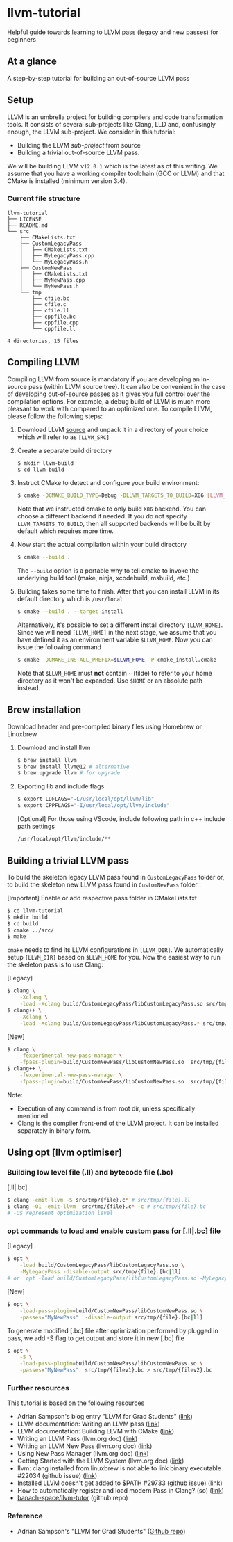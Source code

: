 # llvm-tutorial
Helpful guide towards learning to LLVM pass (legacy and new passes) for beginners
## At a glance ##
A step-by-step tutorial for building an out-of-source LLVM pass


## Setup ##

LLVM is an umbrella project for building compilers
and code transformation tools. It consists of several sub-projects like Clang,
LLD and, confusingly enough, the LLVM sub-project. We consider in this tutorial:
- Building the LLVM *sub-project* from source
- Building a trivial out-of-source LLVM pass.

We will be building LLVM v`12.0.1` which is the latest as of this writing.
We assume that you have a working compiler toolchain (GCC or LLVM) and that CMake is installed (minimum version 3.4).

### Current file structure ###
```
llvm-tutorial
├── LICENSE
├── README.md
└── src
    ├── CMakeLists.txt
    ├── CustomLegacyPass
    │   ├── CMakeLists.txt
    │   ├── MyLegacyPass.cpp
    │   └── MyLegacyPass.h
    ├── CustomNewPass
    │   ├── CMakeLists.txt
    │   ├── MyNewPass.cpp
    │   └── MyNewPass.h
    └── tmp
        ├── cfile.bc
        ├── cfile.c
        ├── cfile.ll
        ├── cppfile.bc
        ├── cppfile.cpp
        └── cppfile.ll

4 directories, 15 files
```

## Compiling LLVM ##
Compiling LLVM from source is mandatory if you are developing an in-source pass (within LLVM source tree).
It can also be convenient in the case of developing out-of-source passes as it gives you full control over the compilation options.
For example, a debug build of LLVM is much more pleasant to work with compared to an optimized one. To compile LLVM, please follow the following steps:

1.  Download LLVM [source](http://llvm.org/releases/)
and unpack it in a directory of your choice which will refer to as `[LLVM_SRC]`

2. Create a separate build directory
    ```bash
    $ mkdir llvm-build
    $ cd llvm-build
    ```
3. Instruct CMake to detect and configure your build environment:

    ```bash
    $ cmake -DCMAKE_BUILD_TYPE=Debug -DLLVM_TARGETS_TO_BUILD=X86 [LLVM_SRC]
    ```
    Note that we instructed cmake to only build `X86` backend.
    You can choose a different backend if needed. If you do not specify `LLVM_TARGETS_TO_BUILD`,
    then all supported backends will be built by default which requires more time.

4. Now start the actual compilation within your build directory

    ```bash
    $ cmake --build .
    ```
    The `--build` option is a portable why to tell cmake to invoke the underlying
    build tool (make, ninja, xcodebuild, msbuild, etc.)

5. Building takes some time to finish. After that you can install LLVM in its default directory which is `/usr/local`
    ```bash
    $ cmake --build . --target install
    ```
    Alternatively, it's possible to set a different install directory `[LLVM_HOME]`.
    Since we will need `[LLVM_HOME]` in the next stage, we assume that you have defined
    it as an environment variable `$LLVM_HOME`. Now you can issue the following command
    ```bash
    $ cmake -DCMAKE_INSTALL_PREFIX=$LLVM_HOME -P cmake_install.cmake
    ```
    Note that `$LLVM_HOME` must __not__ contain `~` (tilde) to refer to your home directory
    as it won't be expanded. Use `$HOME` or an absolute path instead.


## Brew installation ##
Download header and pre-compiled binary files using Homebrew or Linuxbrew

1. Download and install llvm
    ```bash
    $ brew install llvm
    $ brew install llvm@12 # alternative
    $ brew upgrade llvm # for upgrade
    ```

2. Exporting lib and include flags
    ```bash
    $ export LDFLAGS="-L/usr/local/opt/llvm/lib"
    $ export CPPFLAGS="-I/usr/local/opt/llvm/include"
    ```

    [Optional] For those using VScode, include following path in c++ include path settings
    ```
    /usr/local/opt/llvm/include/**
    ```


## Building a trivial LLVM pass ##

To build the skeleton legacy LLVM pass found in `CustomLegacyPass` folder or,
to build the skeleton new LLVM pass found in `CustomNewPass` folder :

[Important] Enable or add respective pass folder in CMakeLists.txt

```bash
$ cd llvm-tutorial
$ mkdir build
$ cd build
$ cmake ../src/
$ make
```

`cmake` needs to find its LLVM configurations in `[LLVM_DIR]`. We automatically
setup `[LLVM_DIR]` based on `$LLVM_HOME` for you. Now the easiest way to run the skeleton pass is to use Clang:

[Legacy]
```bash
$ clang \
    -Xclang \
    -load -Xclang build/CustomLegacyPass/libCustomLegacyPass.so src/tmp/{file}.c # C frontend
$ clang++ \
    -Xclang \
    -load -Xclang build/CustomLegacyPass/libCustomLegacyPass.* src/tmp/{file}.cpp # C++ frontend
```
[New]
```bash
$ clang \
    -fexperimental-new-pass-manager \
    -fpass-plugin=build/CustomNewPass/libCustomNewPass.so  src/tmp/{file}.c # C frontend
$ clang++ \
    -fexperimental-new-pass-manager \
    -fpass-plugin=build/CustomNewPass/libCustomNewPass.so  src/tmp/{file}.cpp # C++ frontend
```

Note:
- Execution of any command is from root dir, unless specifically mentioned
- Clang is the compiler front-end of the LLVM project. It can be installed separately in binary form.

## Using opt [llvm optimiser] ##

### Building low level file (.ll) and bytecode file (.bc) ###

[.ll|.bc]
```bash
$ clang -emit-llvm -S src/tmp/{file}.c* # src/tmp/{file}.ll
$ clang -O1 -emit-llvm  src/tmp/{file}.c* -c # src/tmp/{file}.bc
# -O$ represent optimization level
```

### opt commands to load and enable custom pass for [.ll|.bc] file
[Legacy]
```bash
$ opt \
    -load build/CustomLegacyPass/libCustomLegacyPass.so \
    -MyLegacyPass -disable-output src/tmp/{file}.[bc|ll] 
# or  opt -load build/CustomLegacyPass/libCustomLegacyPass.so -MyLegacyPass < src/tmp/{file}.[bc|ll]  > /dev/null     
```
[New]
```bash
$ opt \
    -load-pass-plugin=build/CustomNewPass/libCustomNewPass.so \
    -passes="MyNewPass"  -disable-output src/tmp/{file}.[bc|ll]
```

To generate modified [.bc] file after optimization performed by plugged in pass, 
we add -S flag to get output and store it in new [.bc] file

```bash
$ opt \
    -S \
    -load-pass-plugin=build/CustomNewPass/libCustomNewPass.so \
    -passes="MyNewPass"  src/tmp/{filev1}.bc > src/tmp/{filev2}.bc
```

### Further resources
This tutorial is based on the following resources

- Adrian Sampson's blog entry "LLVM for Grad Students" ([link](http://adriansampson.net/blog/llvm.html))
- LLVM documentation: Writing an LLVM pass ([link](http://llvm.org/docs/WritingAnLLVMPass.html))
- LLVM documentation: Building LLVM with CMake ([link](http://llvm.org/docs/CMake.html#cmake-out-of-source-pass))
- Writing an LLVM Pass (llvm.org doc) ([link](https://llvm.org/docs/WritingAnLLVMPass.html))
- Writing an LLVM New Pass (llvm.org doc) ([link](https://llvm.org/docs/WritingAnLLVMNewPMPass.html))
- Using New Pass Manager (llvm.org doc) ([link](https://llvm.org/docs/NewPassManager.html))
- Getting Started with the LLVM System (llvm.org doc) ([link](https://llvm.org/docs/GettingStarted.html))
- llvm: clang installed from linuxbrew is not able to link binary executable #22034 (github issue) ([link](https://github.com/Homebrew/linuxbrew-core/issues/22034))
- Installed LLVM doesn't get added to $PATH #29733 (github issue) ([link](https://github.com/Homebrew/legacy-homebrew/issues/29733))
- How to automatically register and load modern Pass in Clang? (so) ([link](https://stackoverflow.com/questions/54447985/how-to-automatically-register-and-load-modern-pass-in-clang))
- [banach-space/llvm-tutor](https://github.com/banach-space/llvm-tutor) (github repo)

### Reference ###
- Adrian Sampson's "LLVM for Grad Students" ([Github repo](https://github.com/sampsyo/llvm-pass-skeleton))

